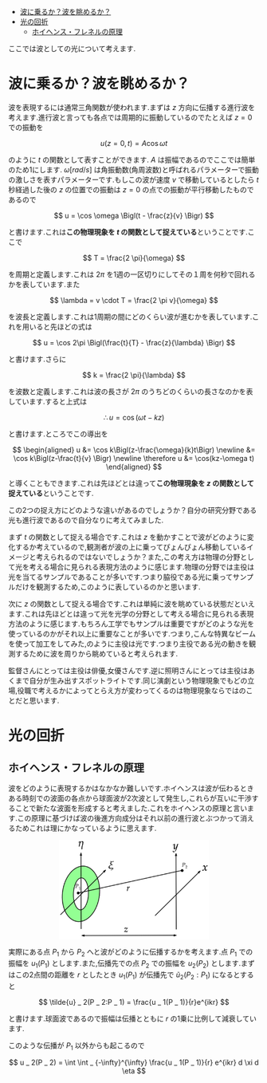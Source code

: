 - [波に乗るか？波を眺めるか？](#波に乗るか波を眺めるか)
- [光の回折](#光の回折)
  - [ホイヘンス・フレネルの原理](#ホイヘンスフレネルの原理)

ここでは波としての光について考えます.

# 波に乗るか？波を眺めるか？

波を表現するには通常三角関数が使われます.まずは $z$ 方向に伝播する進行波を考えます.進行波と言っても各点では周期的に振動しているのでたとえば $z=0$ での振動を

$$
u(z=0, t) = A \cos{\omega t}
$$

のように $t$ の関数として表すことができます. $A$ は振幅であるのでここでは簡単のため1にします. $\omega[rad/s]$ は角振動数(角周波数)と呼ばれるパラメーターで振動の激しさを表すパラメーターです.もしこの波が速度 $v$ で移動しているとしたら $t$ 秒経過した後の $z$ の位置での振動は $z=0$ の点での振動が平行移動したものであるので

$$
u = \cos \omega \Bigl(t - \frac{z}{v} \Bigr)
$$

と書けます.これは**この物理現象を $t$ の関数として捉えている**ということです.ここで

$$
T = \frac{2 \pi}{\omega}
$$

を周期と定義します.これは $2\pi$ を1週の一区切りにしてその１周を何秒で回れるかを表しています.また

$$
\lambda = v \cdot T = \frac{2 \pi v}{\omega}
$$

を波長と定義します.これは1周期の間にどのくらい波が進むかを表しています.これを用いると先ほどの式は

$$
u = \cos 2\pi \Bigl(\frac{t}{T} - \frac{z}{\lambda} \Bigr)
$$

と書けます.さらに

$$
k = \frac{2 \pi}{\lambda}
$$

を波数と定義します.これは波の長さが $2 \pi$ のうちどのくらいの長さなのかを表しています.すると上式は

$$
\therefore u = \cos (\omega t - kz)
$$

と書けます.ところでこの導出を

$$
\begin{aligned}
u &= \cos k\Bigl(z-\frac{\omega}{k}t\Bigr) \newline
&= \cos k\Bigl(z-\frac{t}{v} \Bigr) \newline
\therefore u &= \cos(kz-\omega t)
\end{aligned}
$$

と導くこともできます.これは先ほどとは違って**この物理現象を $z$ の関数として捉えている**ということです.

この2つの捉え方にどのような違いがあるのでしょうか？自分の研究分野である光も進行波であるので自分なりに考えてみました.

まず $t$ の関数として捉える場合です.これは $z$ を動かすことで波がどのように変化するか考えているので,観測者が波の上に乗ってぴょんぴょん移動しているイメージと考えられるのではないでしょうか？また,この考え方は物理の分野として光を考える場合に見られる表現方法のように感じます.物理の分野では主役は光を当てるサンプルであることが多いです.つまり脇役である光に乗ってサンプルだけを観測するため,このように表しているのかと思います.

次に $z$ の関数として捉える場合です.これは単純に波を眺めている状態だといえます.これは先ほどとは違って光を光学の分野として考える場合に見られる表現方法のように感じます.もちろん工学でもサンプルは重要ですがどのような光を使っているのかがそれ以上に重要なことが多いです.つまり,こんな特異なビームを使って加工をしてみた,のように主役は光です.つまり主役である光の動きを観測するために波を周りから眺めていると考えられます.

監督さんにとっては主役は俳優,女優さんです.逆に照明さんにとっては主役はあくまで自分が生み出すスポットライトです.同じ演劇という物理現象でもどの立場,役職で考えるかによってとらえ方が変わってくるのは物理現象ならではのことだと思います.

# 光の回折

## ホイヘンス・フレネルの原理

波をどのように表現するかはなかなか難しいです.ホイヘンスは波が伝わるときある時刻での波面の各点から球面波が2次波として発生し,これらが互いに干渉することで新たな波面を形成すると考えました.これをホイヘンスの原理と言います.この原理に基づけば波の後進方向成分はそれ以前の進行波とぶつかって消えるためこれは理にかなっているように思えます.

<div style="display: flex; justify-content: center;">
<img src="https://github.com/sk0ik/Vector_Beam/blob/main/picture/diffraction.png" alt="サンプル画像" width="300">
</div>

実際にある点 $P _ 1$ から $P _ 2$ へと波がどのように伝播するかを考えます.点 $P _ 1$ での振幅を $u _ 1(P _ 1)$ とします.また,伝播先での点 $P _ 2$ での振幅を $u _ 2(P _ 2)$ とします.まずはこの2点間の距離を $r$ としたとき $u _ 1(P _ 1)$ が伝播先で $\tilde{u} _ 2(P _ 2:P _ 1)$ になるとすると

$$
\tilde{u} _ 2(P _ 2:P _ 1) = \frac{u _ 1(P _ 1)}{r}e^{ikr}
$$

と書けます.球面波であるので振幅は伝播とともに $r$ の1乗に比例して減衰しています.

このような伝播が $P _ 1$ 以外からも起こるので

$$
u _ 2(P _ 2) = \int \int _ {-\infty}^{\infty} \frac{u _ 1(P _ 1)}{r} e^{ikr} d \xi d \eta
$$